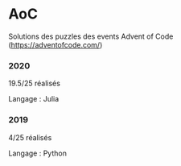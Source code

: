 # AoC
Solutions des puzzles des events Advent of Code (https://adventofcode.com/)

### 2020

19.5/25 réalisés

Langage : Julia


### 2019

4/25 réalisés

Langage : Python
